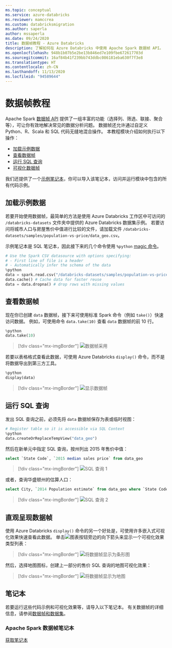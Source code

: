 ```yaml
---
ms.topic: conceptual
ms.service: azure-databricks
ms.reviewer: mamccrea
ms.custom: databricksmigration
ms.author: saperla
author: mssaperla
ms.date: 09/24/2020
title: 数据帧教程 - Azure Databricks
description: 了解如何在 Azure Databricks 中使用 Apache Spark 数据帧 API。
ms.openlocfilehash: 948b1b07b5e2be13b846ed7e109fbe672617703d
ms.sourcegitcommit: 16af84b41f239bb743ddbc086181eba630f7f3e8
ms.translationtype: HT
ms.contentlocale: zh-CN
ms.lasthandoff: 11/13/2020
ms.locfileid: "94589644"
---
```

# <a name="dataframes-tutorial"></a><a id="dataframes-tutorial"> </a><a id="spark-dataframes"> </a>数据帧教程

Apache Spark [数据帧 API](https://spark.apache.org/docs/latest/api/python/pyspark.sql.html?highlight=dataframe#pyspark.sql.DataFrame) 提供了一组丰富的功能（选择列、筛选、联接、聚合等），可让你有效地解决常见的数据分析问题。 数据帧还允许通过自定义 Python、R、Scala 和 SQL 代码无缝地混合操作。 本教程模块介绍如何执行以下操作：

* [加载示例数据](#load-df-sample-data)
* [查看数据帧](#view-dataframe)
* [运行 SQL 查询](#run-sql)
* [可视化数据帧](#visualize-dataframe)

我们还提供了一个[示例笔记本](#dataframe-notebook)，你可以导入该笔记本，访问并运行模块中包含的所有代码示例。

## <a name="load-sample-data"></a><a id="load-df-sample-data"> </a><a id="load-sample-data"> </a>加载示例数据

若要开始使用数据帧，最简单的方法是使用 Azure Databricks 工作区中可访问的 `/databricks-datasets` 文件夹中提供的 Azure Databricks 数据集示例。 若要访问将城市人口与房屋售价中值进行比较的文件，请加载文件 `/databricks-datasets/samples/population-vs-price/data_geo.csv`。

示例笔记本是 SQL 笔记本，因此接下来的几个命令使用 `%python` [magic 命令](../../notebooks/notebooks-use.md#language-magic)。

```python
# Use the Spark CSV datasource with options specifying:
# - First line of file is a header
# - Automatically infer the schema of the data
%python
data = spark.read.csv("/databricks-datasets/samples/population-vs-price/data_geo.csv", header="true", inferSchema="true")
data.cache() # Cache data for faster reuse
data = data.dropna() # drop rows with missing values
```

## <a name="view-the-dataframe"></a><a id="view-dataframe"> </a><a id="view-the-dataframe"> </a>查看数据帧

现在你已创建 `data` 数据帧，接下来可使用标准 Spark 命令（例如 `take()`）快速访问数据。 例如，可使用命令 `data.take(10)` 查看 `data` 数据帧的前 10 行。

```python
%python
data.take(10)
```

> [!div class="mx-imgBorder"]
> ![数据帧采用](../../_static/images/getting-started/gsasg-output-of-the-dataframe-take-command.png)

若要以表格格式查看此数据，可使用 Azure Databricks `display()` 命令，而不是将数据导出到第三方工具。

```python
%python
display(data)
```

> [!div class="mx-imgBorder"]
> ![显示数据帧](../../_static/images/getting-started/gsasg-display-dataframe.png)

## <a name="run-sql-queries"></a><a id="run-sql"> </a><a id="run-sql-queries"> </a>运行 SQL 查询

发出 SQL 查询之前，必须先将 `data` 数据帧保存为表或临时视图：

```python
# Register table so it is accessible via SQL Context
%python
data.createOrReplaceTempView("data_geo")
```

然后在新单元中指定 SQL 查询，按州列出 2015 年售价中值：

```sql
select `State Code`, `2015 median sales price` from data_geo
```

> [!div class="mx-imgBorder"]
> ![SQL 查询 1](../../_static/images/getting-started/gsasg-visualize-dataframe-in-a-table.png)

或者，查询华盛顿州的估算人口：

```sql
select City, `2014 Population estimate` from data_geo where `State Code` = 'WA';
```

> [!div class="mx-imgBorder"]
> ![SQL 查询 2](../../_static/images/getting-started/gsasg-dataframe-query.png)

## <a name="visualize-the-dataframe"></a><a id="visualize-dataframe"> </a><a id="visualize-the-dataframe"> </a>直观呈现数据帧

使用 Azure Databricks `display()` 命令的另一个好处是，可使用许多嵌入式可视化效果快速查看此数据。 单击![图表按钮](../../_static/images/notebooks/chart-button.png)旁边的向下箭头来显示一个可视化效果类型列表：

> [!div class="mx-imgBorder"]
> ![将数据帧显示为条形图](../../_static/images/notebooks/display-charts.png)

然后，选择地图图标，创建上一部分的售价 SQL 查询的地图可视化效果：

> [!div class="mx-imgBorder"]
> ![将数据帧显示为地图](../../_static/images/getting-started/gsasg-visualize-dataframe-on-a-map.png)

## <a name="notebook"></a><a id="dataframe-notebook"> </a><a id="notebook"> </a>笔记本

若要运行这些代码示例和可视化效果等，请导入以下笔记本。 有关数据帧的详细信息，请参阅[数据帧和数据集](../../spark/latest/dataframes-datasets/index.md)。

### <a name="apache-spark-dataframes-notebook"></a>Apache Spark 数据帧笔记本

[获取笔记本](../../_static/notebooks/getting-started/popvspricemultichart.html)